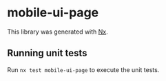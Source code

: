 # mobile-ui-page

This library was generated with [Nx](https://nx.dev).

## Running unit tests

Run `nx test mobile-ui-page` to execute the unit tests.
